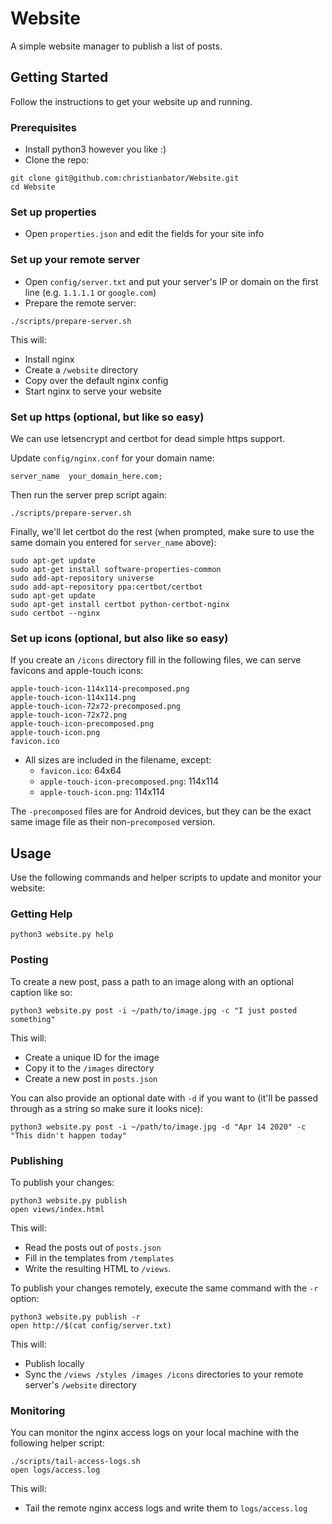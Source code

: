 # Website
A simple website manager to publish a list of posts.

## Getting Started
Follow the instructions to get your website up and running.

### Prerequisites
- Install python3 however you like :)
- Clone the repo:
```
git clone git@github.com:christianbator/Website.git
cd Website
```

### Set up properties
- Open `properties.json` and edit the fields for your site info

### Set up your remote server
- Open `config/server.txt` and put your server's IP or domain on the first line (e.g. `1.1.1.1` or `google.com`)
- Prepare the remote server:
```
./scripts/prepare-server.sh
```

This will:
- Install nginx
- Create a `/website` directory
- Copy over the default nginx config
- Start nginx to serve your website

### Set up https (optional, but like so easy)
We can use letsencrypt and certbot for dead simple https support.

Update `config/nginx.conf` for your domain name:
```
server_name  your_domain_here.com;
```

Then run the server prep script again:
```
./scripts/prepare-server.sh
```

Finally, we'll let certbot do the rest (when prompted, make sure to use the same domain you entered for `server_name` above):
```
sudo apt-get update
sudo apt-get install software-properties-common
sudo add-apt-repository universe
sudo add-apt-repository ppa:certbot/certbot
sudo apt-get update
sudo apt-get install certbot python-certbot-nginx
sudo certbot --nginx
```

### Set up icons (optional, but also like so easy)
If you create an `/icons` directory fill in the following files, we can serve favicons and apple-touch icons:
```
apple-touch-icon-114x114-precomposed.png
apple-touch-icon-114x114.png
apple-touch-icon-72x72-precomposed.png
apple-touch-icon-72x72.png
apple-touch-icon-precomposed.png
apple-touch-icon.png
favicon.ico
```

- All sizes are included in the filename, except:
  - `favicon.ico`: 64x64
  - `apple-touch-icon-precomposed.png`: 114x114
  - `apple-touch-icon.png`: 114x114

The `-precomposed` files are for Android devices, but they can be the exact same image file as their non-`precomposed` version.

## Usage
Use the following commands and helper scripts to update and monitor your website:

### Getting Help
```
python3 website.py help
```

### Posting
To create a new post, pass a path to an image along with an optional caption like so:
```
python3 website.py post -i ~/path/to/image.jpg -c "I just posted something"
```

This will:
- Create a unique ID for the image
- Copy it to the `/images` directory
- Create a new post in `posts.json`

You can also provide an optional date with `-d` if you want to (it'll be passed through as a string so make sure it looks nice):
```
python3 website.py post -i ~/path/to/image.jpg -d "Apr 14 2020" -c "This didn't happen today"
```

### Publishing
To publish your changes:
```
python3 website.py publish
open views/index.html
```

This will:
- Read the posts out of `posts.json`
- Fill in the templates from `/templates`
- Write the resulting HTML to `/views`.

To publish your changes remotely, execute the same command with the `-r` option:
```
python3 website.py publish -r
open http://$(cat config/server.txt)
```

This will:
- Publish locally
- Sync the `/views /styles /images /icons` directories to your remote server's `/website` directory

### Monitoring
You can monitor the nginx access logs on your local machine with the following helper script:
```
./scripts/tail-access-logs.sh
open logs/access.log
```

This will:
- Tail the remote nginx access logs and write them to `logs/access.log`
